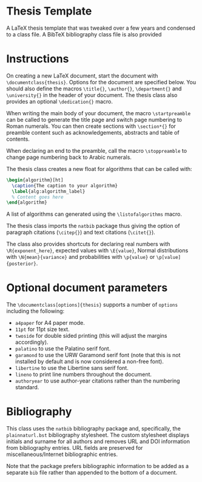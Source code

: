 Thesis Template
===============

A LaTeX thesis template that was tweaked over a few years and condensed to a class file. A BibTeX bibliography class file is also provided

Instructions
============

On creating a new LaTeX document, start the document with ```\documentclass{thesis}```. Options for the document are specified below. You should also define the macros ```\title{}```, ```\author{}```, ```\department{}``` and ```\university{}``` in the header of your document. The thesis class also provides an optional ```\dedication{}``` macro.

When writing the main body of your document, the macro ```\startpreamble``` can be called to generate the title page and switch page numbering to Roman numerals. You can then create sections with ```\section*{}``` for preamble content such as acknowledgements, abstracts and table of contents.

When declaring an end to the preamble, call the macro ```\stoppreamble``` to change page numbering back to Arabic numerals.

The thesis class creates a new float for algorithms that can be called with:

```latex
\begin{algorithm}[ht]
  \caption{The caption to your algorithm}
  \label{alg:algorithm_label}
  % Content goes here
\end{algorithm}
```

A list of algorithms can generated using the ```\listofalgorithms``` macro.

The thesis class imports the `natbib` package thus giving the option of paragraph citations (```\citep{}```) and text citations (```\citet{}```).

The class also provides shortcuts for declaring real numbers with ```\R{exponent_here}```, expected values with ```\E{value}```, Normal distributions with ```\N{mean}{variance}``` and probabilities with ```\p{value}``` or ```\p[value]{posterior}```.

Optional document parameters
============================

The ```\documentclass[options]{thesis}``` supports a number of `options` including the following:

* `a4paper` for A4 paper mode.
* `11pt` for 11pt size text.
* `twoside` for double sided printing (this will adjust the margins accordingly).
* `palatino` to use the Palatino serif font.
* `garamond` to use the URW Garamond serif font (note that this is not installed by default and is now considered a non-free font).
* `libertine` to use the Libertine sans serif font.
* `lineno` to print line numbers throughout the document.
* `authoryear` to use author-year citations rather than the numbering standard.


Bibliography
============

This class uses the `natbib` bibliography package and, specifically, the `plainnaturl.bst` bibliography stylesheet. The custom stylesheet displays initials and surname for all authors and removes URL and DOI information from bibliography entries. URL fields are preserved for miscellaneous/Internet bibliographic entries.

Note that the package prefers bibliographic information to be added as a separate `bib` file rather than appended to the bottom of a document.

